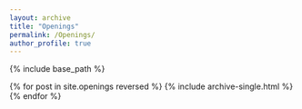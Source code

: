 ```yaml
---
layout: archive
title: "Openings"
permalink: /Openings/
author_profile: true
---
```


{% include base_path %}

{% for post in site.openings reversed %}
  {% include archive-single.html %}
{% endfor %}
